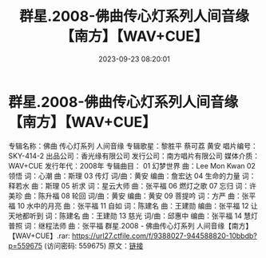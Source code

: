 ﻿---
title: 群星.2008-佛曲传心灯系列人间音缘【南方】【WAV+CUE】
date: 2023-09-23 08:20:01
categories: WAV车载音乐、镜像
tags: 华语中文
---
# 群星.2008-佛曲传心灯系列人间音缘【南方】【WAV+CUE】

专辑名称：佛曲 传心灯系列 人间音缘
专辑歌星：黎胜平 蔡可荔 黄安
唱片编号：SKY-414-2
出品公司：香光缘有限公司
发行公司：南方唱片有限公司
媒体介质：WAV+CUE
发行年代：2008年
专辑曲目：
01 幻梦世界 曲：Lee Mon Kwan
02 领悟 词：心潮 曲：斯理
03 传灯 词/曲：黄安 编曲：詹宏达
04 生命的力量 词：释若水 曲：斯理
05 祈求 词：星云大师 曲：张平福
06 燃灯之歌
07 忘归 词：许美珍 曲：陈升福
08 轮回 词/曲：黄安 编曲：黄安
09 菩提吟 词：方严 曲：张平福
10 水中的月亮 曲：张平福
11 自如 词：陈建名 曲：王建勋 编曲：张平福
12 让天地都听到 词：陈建名 曲：王建勋
13 慈光 词/曲：邱惠中 编曲：张平福
14 慧灯普照 词：继程法师 曲：张平福
群星.2008 - 佛曲传心灯系列 人间音缘【南方】【WAV+CUE】.rar: https://url27.ctfile.com/f/9388027-944588820-10bbdb?p=559675
(访问密码: 559675)
原文：[链接](https://blog.sina.com.cn/s/blog_1647c7e76010313i8.html)